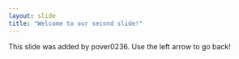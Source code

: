 ```yaml
---
layout: slide
title: "Welcome to our second slide!"
---
```

This slide was added by pover0236.
Use the left arrow to go back!
